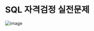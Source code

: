 # SQL 자격검정 실전문제

![image](https://user-images.githubusercontent.com/95226714/224236174-fc813238-ee52-45bd-ac06-ce8864c8772a.png)
